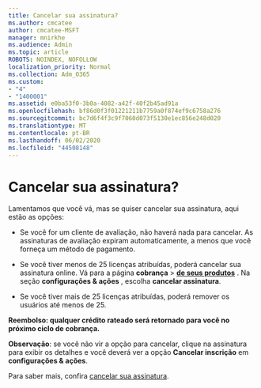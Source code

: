 ```yaml
---
title: Cancelar sua assinatura?
ms.author: cmcatee
author: cmcatee-MSFT
manager: mnirkhe
ms.audience: Admin
ms.topic: article
ROBOTS: NOINDEX, NOFOLLOW
localization_priority: Normal
ms.collection: Adm_O365
ms.custom:
- "4"
- "1400001"
ms.assetid: e0ba53f0-3b0a-4082-a42f-40f2b45ad91a
ms.openlocfilehash: bf86d0f3f01221211b7759a0f874ef9c6758a276
ms.sourcegitcommit: bc7d6f4f3c9f7060d073f5130e1ec856e248d020
ms.translationtype: MT
ms.contentlocale: pt-BR
ms.lasthandoff: 06/02/2020
ms.locfileid: "44508148"
---
```

# <a name="canceling-your-subscription"></a>Cancelar sua assinatura?

Lamentamos que você vá, mas se quiser cancelar sua assinatura, aqui estão as opções:
  
- Se você for um cliente de avaliação, não haverá nada para cancelar. As assinaturas de avaliação expiram automaticamente, a menos que você forneça um método de pagamento.

- Se você tiver menos de 25 licenças atribuídas, poderá cancelar sua assinatura online. Vá para a página **cobrança** \> **[de seus produtos](https://go.microsoft.com/fwlink/p/?linkid=842054)** . Na seção **configurações & ações** , escolha **cancelar assinatura**.

- Se você tiver mais de 25 licenças atribuídas, poderá remover os usuários até menos de 25.
  
**Reembolso: qualquer crédito rateado será retornado para você no próximo ciclo de cobrança.** 

**Observação**: se você não vir a opção para cancelar, clique na assinatura para exibir os detalhes e você deverá ver a opção **Cancelar inscrição** em **configurações & ações**. 

Para saber mais, confira [cancelar sua assinatura](https://docs.microsoft.com/microsoft-365/commerce/subscriptions/cancel-your-subscription).
